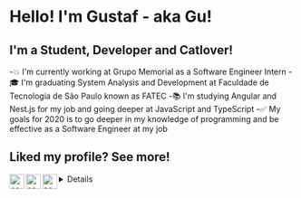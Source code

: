 # Hello! I'm Gustaf - aka Gu!

## I'm a Student, Developer and Catlover!
-:boom: I'm currently working at Grupo Memorial as a Software Engineer Intern
-:mortar_board: I'm graduating System Analysis and Development at Faculdade de Tecnologia de São Paulo known as FATEC
-:books: I'm studying Angular and Nest.js for my job and going deeper at JavaScript and TypeScript
-:white_check_mark: My goals for 2020 is to go deeper in my knowledge of programming and be effective as a Software Engineer at my job

## Liked my profile? See more! 

[<img align="left" alt="codeSTACKr | Twitter" width="26px" src="https://cdn.jsdelivr.net/npm/simple-icons@v3/icons/twitter.svg" />][twitter]
[<img align="left" alt="codeSTACKr | LinkedIn" width="26px" src="https://cdn.jsdelivr.net/npm/simple-icons@v3/icons/linkedin.svg" />][linkedin]
[<img align="left" alt="codeSTACKr | Instagram" width="26px" src="https://cdn.jsdelivr.net/npm/simple-icons@v3/icons/instagram.svg" />][instagram]

<details>

</details>

[twitter]: https://twitter.com/GusttaToledo
[linkedin]: https://www.linkedin.com/in/gustaf-toledo/
[instagram]: https://www.instagram.com/

<!--
**Gustaf-Toledo/Gustaf-Toledo** is a ✨ _special_ ✨ repository because its `README.md` (this file) appears on your GitHub profile.